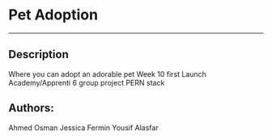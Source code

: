 # Pet Adoption
-------------
## Description
Where you can adopt an adorable pet 
Week 10 first Launch Academy/Apprenti 6 group project 
PERN stack 

## Authors: 
Ahmed Osman
Jessica Fermin
Yousif Alasfar
